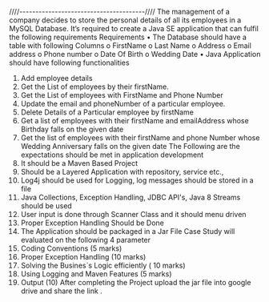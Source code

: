 ////---------------------------------------////
The management of a company decides to store the personal details of all its employees in a MySQL Database. 
 It’s required to create a Java SE application that can fulfil the following requirements 
Requirements 
•	The Database should have a table with following Columns
o	FirstName
o	Last Name
o	Address
o	Email address
o	Phone number
o	Date Of Birth
o	Wedding Date
•	Java Application should have following functionalities
1.	Add employee details
2.	Get the List of employees by their firstName.
3.	Get the List of employees with FirstName and Phone Number
4.	Update the email and phoneNumber of a particular employee.
5.	Delete Details of a Particular employee by firstName
6.	Get a list of employees with their firstName and emailAddress  whose Birthday falls on the given date
7.	Get the list of employees with their firstName and phone Number whose Wedding Anniversary falls on the given date
The Following are the expectations should be met in application development 
1.	It should be a Maven Based Project
2.	Should be a Layered Application with repository, service etc.,
3.	Log4j should be used for Logging, log messages should be stored in a file
4.	Java Collections, Exception Handling, JDBC  API's, Java 8 Streams should be used
5.	User input is done through Scanner Class and it should menu driven
6.	Proper Exception Handling Should be Done
7.	The Application should be packaged in a Jar File 
Case Study will evaluated on the following 4 parameter
1. Coding Conventions (5 marks)
2. Proper Exception Handling (10 marks)
3. Solving the Busines`s Logic efficiently ( 10 marks)
4. Using Logging and Maven Features  (5 marks)
5. Output (10)
After completing the Project upload the jar file into google drive and share the link .
